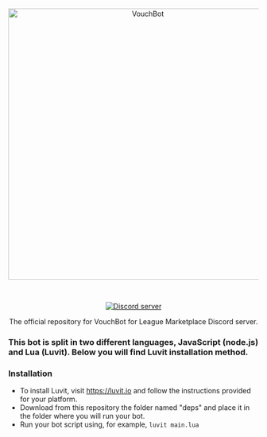 <div align="center">
  <br />
  <p>
    <a href="https://discord.gg/bYX2ATA"><img src="http://i.imgur.com/12kGWOx.png" width="546" alt="VouchBot" /></a>
  </p>
  <br />
  <p>
    <a href="https://discord.gg/bYX2ATA"><img src="https://discordapp.com/api/guilds/327802148295278593/embed.png" alt="Discord server" /></a>
    </p>
    The official repository for VouchBot for League Marketplace Discord server.
  </p>
  </p>
</div>

### This bot is split in two different languages, JavaScript (node.js) and Lua (Luvit). Below you will find Luvit installation method.

### Installation

- To install Luvit, visit https://luvit.io and follow the instructions provided for your platform.
- Download from this repository the folder named "deps" and place it in the folder where you will run your bot.
- Run your bot script using, for example, `luvit main.lua`
